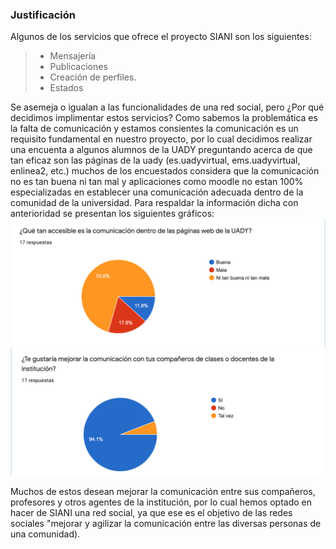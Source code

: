 ### Justificación 
Algunos de los servicios que ofrece el proyecto SIANI son los siguientes: 
> - Mensajería
> - Publicaciones 
> - Creación de perfiles.
> - Estados

Se asemeja o igualan a las funcionalidades de una red social, pero ¿Por qué decidimos implimentar estos servicios? Como sabemos la problemática es la falta de comunicación y estamos consientes la comunicación es un requisito fundamental en nuestro proyecto, por lo cual decidimos realizar una encuenta a algunos alumnos de la UADY preguntando acerca de que tan eficaz son las páginas de la uady (es.uadyvirtual, ems.uadyvirtual, enlinea2, etc.) muchos de los encuestados considera que la comunicación no es tan buena ni tan mal y aplicaciones como moodle no estan 100% especializadas en establecer una comunicación adecuada dentro de la comunidad de la universidad. Para respaldar la información dicha con anterioridad se presentan los siguientes gráficos: 
![](https://github.com/AndyTue/LIS/blob/724b546656363088d2cf671a22c699c0466310ea/Imag%C3%A9nes/%C2%BFPor%20qu%C3%A9%20una%20red%20social%3F/Captura%20de%20Pantalla%202021-11-21%20a%20la(s)%2020.34.07.png)
![](https://github.com/AndyTue/LIS/blob/724b546656363088d2cf671a22c699c0466310ea/Imag%C3%A9nes/%C2%BFPor%20qu%C3%A9%20una%20red%20social%3F/Captura%20de%20Pantalla%202021-11-21%20a%20la(s)%2020.34.20.png)

Muchos de estos desean mejorar la comunicación entre sus compañeros, profesores y otros agentes de la institución, por lo cual hemos optado en hacer de SIANI una red social, ya que ese es el objetivo de las redes sociales "mejorar y agilizar la comunicación entre las diversas personas de una comunidad).
